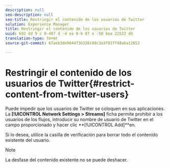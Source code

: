 ```yaml
---
description: null
seo-description: null
seo-title: Restringir el contenido de los usuarios de Twitter
solution: Experience Manager
title: Restringir el contenido de los usuarios de Twitter
uuid: 692 dd 9 c 0-487 d -4 ea 8-b 87 e -58 bea 22522 db
translation-type: tm+mt
source-git-commit: 67aeb3de964473b326c88c3a3f81ff48a6a12652

---
```



# Restringir el contenido de los usuarios de Twitter{#restrict-content-from-twitter-users}

Puede impedir que los usuarios de Twitter se coloquen en sus aplicaciones. La **[!UICONTROL Network Settings > Streams]** ficha permite prohibir a los usuarios de los flujos, introducir su nombre de usuario de Twitter en el campo proporcionado y hacer clic **[!UICONTROL Add]**en.

Si lo desea, utilice la casilla de verificación para borrar todo el contenido existente del usuario.

>[!NOTE]
>
>La desfase del contenido existente no se puede deshacer.

